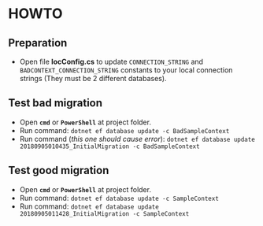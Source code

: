 ﻿# HOWTO

## Preparation

* Open file **IocConfig.cs** to update `CONNECTION_STRING` and `BADCONTEXT_CONNECTION_STRING` constants to your local connection strings (They must be 2 different databases).

## Test bad migration

* Open **`cmd`** or **`PowerShell`** at project folder.
* Run command: `dotnet ef database update -c BadSampleContext`
* Run command (*this one should cause error*): `dotnet ef database update 20180905010435_InitialMigration -c BadSampleContext`

## Test good migration

* Open **`cmd`** or **`PowerShell`** at project folder.
* Run command: `dotnet ef database update -c SampleContext`
* Run command: `dotnet ef database update 20180905011428_InitialMigration -c SampleContext`
